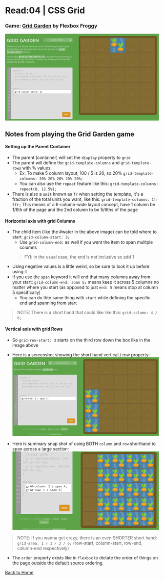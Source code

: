 # Read:04 \| CSS Grid
### Game: [Grid Garden](https://cssgridgarden.com/) by Flexbox Froggy  

<img src="../images/gridgarden.png">

## Notes from playing the Grid Garden game

#### Setting up the Parent Container
- The parent (container) will set the `display` property to `grid`
- The parent will define the `grid-template-columns` and `grid-template-rows` with % values.
  - Ex: To make 5 column layout, 100 / 5 is 20, so 20% `grid-template-columns: 20% 20% 20% 20% 20%;`
  - You can also use the `repeat` feature like this: `grid-template-columns: repeat(8, 12.5%);`
- There is also a `unit` known as `fr` when setting the template, it's a fraction of the total units you want, like this: 
`grid-template-columns: 1fr 5fr;` This means of a 6-column-wide layout concept, have 1 column be 1/6th of the page and the 2nd column to be 5/6ths of the page


#### Horizontal axis with grid Columns
- The child item (like the #water in the above image) can be told where to start: `grid-column-start: 3;`
  - Use `grid-column-end:` as well if you want the item to span mulitple columns 
  >FYI: in the usual case, the end is not inclusive so add 1
- Using negative values is a little weird, so be sure to look it up before using it
- If you use the `span` keyword it will end that many columns away from your start: `grid-column-end: span 5;` means keep it across 5 columns no matter where you start (as opposed to just `end: 5` means stop at column 5 specifically)
  - You can do thte same thing with `start` while defining the specific end and spanning from start
> NOTE: There is a short hand that could like like this: `grid-column: 4 / 6;`


#### Vertical axis with grid Rows
- So `grid-row-start: 3` starts on the third row down the box like in the image above
- Here is a screenshot showing the short hand vertical / row property: 
  <img src="../images/gridrowshort.png">  

- Here is summary snap shot of using BOTH `column` and `row` shorthand to span across a large section: 
  <img src="../images/largegrid.png">  

> NOTE: If you wanna get crazy, there is an even SHORTER short hand: `grid-area: 1 / 1 / 3 / 6;` (row-start, column-start, row-end, column-end respectively)

- The `order` property exists like in `flexbox` to dictate the order of things on the page outside the default source ordering.


[Back to Home](README.md)